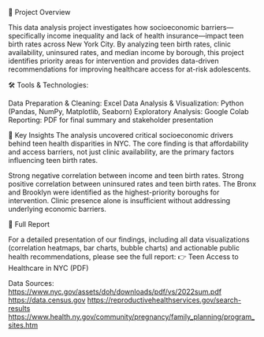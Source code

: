📌 Project Overview

This data analysis project investigates how socioeconomic barriers—specifically income inequality and lack of health insurance—impact teen birth rates across New York City. By analyzing teen birth rates, clinic availability, uninsured rates, and median income by borough, this project identifies priority areas for intervention and provides data-driven recommendations for improving healthcare access for at-risk adolescents.

🛠️ Tools & Technologies:

Data Preparation & Cleaning: Excel
Data Analysis & Visualization: Python (Pandas, NumPy, Matplotlib, Seaborn)
Exploratory Analysis: Google Colab
Reporting: PDF for final summary and stakeholder presentation

🔎 Key Insights
The analysis uncovered critical socioeconomic drivers behind teen health disparities in NYC. The core finding is that affordability and access barriers, not just clinic availability, are the primary factors influencing teen birth rates.

Strong negative correlation between income and teen birth rates.
Strong positive correlation between uninsured rates and teen birth rates.
The Bronx and Brooklyn were identified as the highest-priority boroughs for intervention.
Clinic presence alone is insufficient without addressing underlying economic barriers.

📄 Full Report

For a detailed presentation of our findings, including all data visualizations (correlation heatmaps, bar charts, bubble charts) and actionable public health recommendations, please see the full report:
👉 Teen Access to Healthcare in NYC (PDF)


Data Sources:
https://www.nyc.gov/assets/doh/downloads/pdf/vs/2022sum.pdf
https://data.census.gov
https://reproductivehealthservices.gov/search-results
https://www.health.ny.gov/community/pregnancy/family_planning/program_sites.htm
